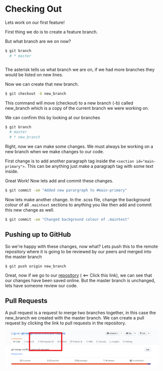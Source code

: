 # Checking Out

Lets work on our first feature!

First thing we do is to create a feature branch.

But what branch are we on now?

```bash
$ git branch 
  # * master
```

```bash
```

The asterisk tells us what branch we are on, if we had more branches they would be listed on new lines.

Now we can create that new branch.

```bash
$ git checkout -b new_branch
```

This command will move (checkout) to a new branch (-b) called new_branch which is a copy of the current branch we were working on.

We can confirm this by looking at our branches

``` bash 
$ git branch
  # master
  # * new_branch
```

Right, now we can make some changes. We must always be working on a new branch when we make changes to our code.

First change is to add another paragraph tag inside the `<section id="main-primary">`. This can be anything just make a paragraph tag with some text inside.

Great Work! Now lets add and commit these changes.

```bash
$ git commit -am "Added new parargraph to #main-primary"
```

Now lets make another change. In the .scss file, change the background colour of all `.maintext` sections to anything you like then add and commit this new change as well.

```bash
$ git commit -am "Changed background colour of .maintext"
```

## Pushing up to GitHub

So we're happy with these changes, now what? Lets push this to the remote repository where it is going to be reviewed by our peers and merged into the master branch

```
$ git push origin new_branch
```

Great, now if we go to our [repository](https://github.com/gj-ca/git-merge-conflicts-and-pull-requests) ( <== Click this link), we can see that our changes have been saved online. But the master branch is unchanged, lets have someone review our code.

## Pull Requests

A pull request is a request to merge two branches together, in this case the new_branch we created with the master branch. We can create a pull request by clicking the link to pull requests in the repository.

![pull-requests](./docs/pull-requests.png)


